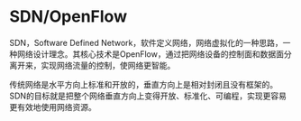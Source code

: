 # SDN/OpenFlow
SDN，Software Defined Network，软件定义网络，网络虚拟化的一种思路，一种网络设计理念。其核心技术是OpenFlow，通过把网络设备的控制面和数据面分离开来，实现网络流量的控制，使网络更智能。

传统网络是水平方向上标准和开放的，垂直方向上是相对封闭且没有框架的。SDN的目标就是把整个网络垂直方向上变得开放、标准化、可编程，实现更容易更有效地使用网络资源。
## 